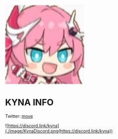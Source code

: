 ![Kyna.png](./image/kyna.png)

# KYNA INFO
Twitter: [move](https://twitter.com/KynaDiscord)

![https://discord.link/kyna](./image/KynaDiscord.png(https://discord.link/kyna))
